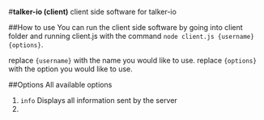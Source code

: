  #**talker-io (client)**
client side software for talker-io


##How to use
You can run the client side software by going into client folder and running client.js
with the command `node client.js {username} {options}`.

replace `{username}` with the name you would like to use.
replace `{options}` with the option you would like to use.

##Options
All available options
01. `info` Displays all information sent by the server
02.